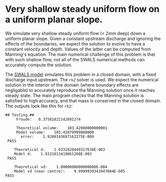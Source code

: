 # Very shallow steady uniform flow on a uniform planar slope.

We simulate very shallow steady uniform flow (< 2mm deep) down a uniform planar slope. Given a constant upstream discharge and ignoring the effects of the boundaries, we expect the solution to evolve to have a constant velocity and depth. Values of the latter can be computed from Manning's equation. The main numerical challenge of this problem is that with such shallow flow, not all of the SWALS numerical methods can accurately compute the solution. 

The [SWALS model](uniform_slope.f90) simulates this problem in a closed domain, with a fixed discharge input upstream. The `rk2` solver is used. We expect the numerical solution in the interior of the domain (where boundary effects are negligable) to accurately reproduce the Manning solution once it reaches steady state. The main program checks that the Manning solution is satisfied to high accuracy, and that mass is conserved in the closed domain. The outputs look like this for `rk2`:
```  
## Testing ##
     Froude:   0.37581822142801274     
  
     Theoretical volume:    103.42080000000001     
     Model volume:    103.42079999808000     
       error:    1.9200143697162275E-009
 PASS
  
    Theoretical d:    1.9331820449317630E-003
    Model d:    1.9331813419861260E-003
 PASS
  
    Theoretical vd:    1.0000000000000000E-004
    Model vd (near centre):    9.9999939343947084E-005
PASS
```
